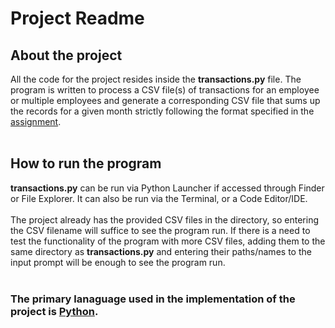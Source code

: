 # Project Readme


## About the project
All the code for the project resides inside the **transactions.py** file.
The program is written to process a CSV file(s) of transactions for an employee or multiple employees and generate a corresponding CSV file that sums up the records for a given month strictly following the format specified in the [assignment](https://docs.google.com/spreadsheets/d/1jPLjyPXsjze6fnODEr6XYfPKfC979zzP/edit#gid=456907284).
<br>
<br>

## How to run the program
**transactions.py** can be run via Python Launcher if accessed through Finder or File Explorer. It can also be run via the Terminal, or a Code Editor/IDE.
<br><br>
The project already has the provided CSV files in the directory, so entering the CSV filename will suffice to see the program run. If there is a need to test the functionality of the program with more CSV files, adding them to the same directory as **transactions.py** and entering their paths/names to the input prompt will be enough to see the program run.
<br>
<br>

### The primary lanaguage used in the implementation of the project is [Python](https://www.python.org/).